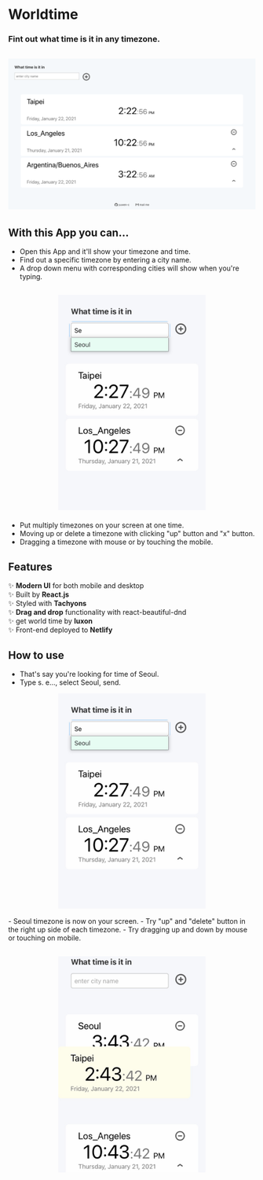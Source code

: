 # Worldtime
### Fint out what time is it in any timezone.

<h2 align="center">
  <img src="example/worldtime-luxon_screenshot.png" alt="worldtime-luxon screenshot" width="600px" />
  <br>
</h2>

## With this App you can...

- Open this App and it'll show your timezone and time.
- Find out a specific timezone by entering a city name.
- A drop down menu with corresponding cities will show when you're typing.


<h2 align="center">
  <img src="example/worldtime-luxon_seoul.jpeg" alt="worldtime-luxon dropdown" width="300px" />
  <br>
</h2>

- Put multiply timezones on your screen at one time.
- Moving up or delete a timezone with clicking "up" button and "x" button.
- Dragging a timezone with mouse or by touching the mobile.

## Features

✨ **Modern UI** for both mobile and desktop\
✨ Built by **React.js**\
✨ Styled with **Tachyons**\
✨ **Drag and drop** functionality with react-beautiful-dnd\
✨ get world time by **luxon**\
✨ Front-end deployed to **Netlify**

## How to use

- That's say you're looking for time of Seoul.
- Type s. e..., select Seoul, send.
<p align="center">
  <img src="example/worldtime-luxon_seoul.jpeg" alt="worldtime-luxon dropdown" width="300px" />
  <br>
</p>
- Seoul timezone is now on your screen.
- Try "up" and "delete" button in the right up side of each timezone.
- Try dragging up and down by mouse or touching on mobile.
<h2 align="center">
  <img src="example/worldtime-luxon_drag1.jpeg" alt="worldtime-luxon dropdown" width="300px" />
  <br>
</h2>
